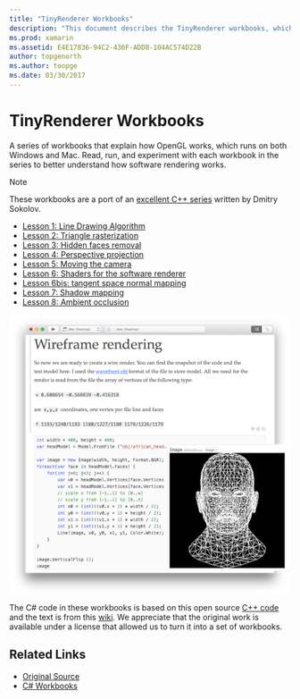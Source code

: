 ```yaml
---
title: "TinyRenderer Workbooks"
description: "This document describes the TinyRenderer workbooks, which work with OpenGL. These workbooks run on both Windows and Mac."
ms.prod: xamarin
ms.assetid: E4E17836-94C2-436F-ADD8-104AC574D22B
author: topgenorth
ms.author: toopge
ms.date: 03/30/2017
---
```


# TinyRenderer Workbooks

A series of workbooks that explain how OpenGL works, which runs on both
Windows and Mac. Read, run, and experiment with each workbook in the series
to better understand how software rendering works.

> [!NOTE]
> These workbooks are a port of an [excellent C++ series](https://github.com/ssloy/tinyrenderer/wiki) written by Dmitry Sokolov.

-    [Lesson 1: Line Drawing Algorithm](https://developer.xamarin.com/workbooks/graphics/tiny-renderer/lesson1.workbook)
-    [Lesson 2: Triangle rasterization](https://developer.xamarin.com/workbooks/graphics/tiny-renderer/lesson2.workbook)
-    [Lesson 3: Hidden faces removal](https://developer.xamarin.com/workbooks/graphics/tiny-renderer/lesson3.workbook)
-    [Lesson 4: Perspective projection](https://developer.xamarin.com/workbooks/graphics/tiny-renderer/lesson4.workbook)
-    [Lesson 5: Moving the camera](https://developer.xamarin.com/workbooks/graphics/tiny-renderer/lesson5.workbook)
-    [Lesson 6: Shaders for the software renderer](https://developer.xamarin.com/workbooks/graphics/tiny-renderer/lesson6.workbook)
-    [Lesson 6bis: tangent space normal mapping](https://developer.xamarin.com/workbooks/graphics/tiny-renderer/lesson6bis.workbook)
-    [Lesson 7: Shadow mapping](https://developer.xamarin.com/workbooks/graphics/tiny-renderer/lesson7.workbook)
-    [Lesson 8: Ambient occlusion](https://developer.xamarin.com/workbooks/graphics/tiny-renderer/lesson8.workbook)

[![](tinyrenderer-images/tinyrenderer-sml.png "Wireframe rendering example")](tinyrenderer-images/tinyrenderer.png#lightbox)

The C# code in these workbooks is based on this
open source [C++ code](https://github.com/ssloy/tinyrenderer) and the text is
from this [wiki](https://github.com/ssloy/tinyrenderer/wiki/). We appreciate that the original work is available under a license that allowed us to turn it into a set of workbooks.

## Related Links

- [Original Source](https://github.com/ssloy/tinyrenderer/blob/master/README.md)
- [C# Workbooks](https://github.com/xamarin/Workbooks/tree/master/graphics/tiny-renderer)
